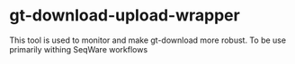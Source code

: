 gt-download-upload-wrapper
===================

This tool is used to monitor and make gt-download more robust. To be use primarily withing SeqWare workflows
